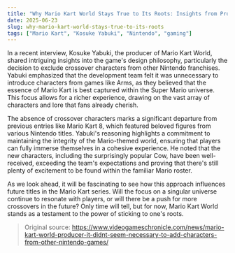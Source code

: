 ```yaml
---
title: "Why Mario Kart World Stays True to Its Roots: Insights from Producer Kosuke Yabuki"
date: 2025-06-23
slug: why-mario-kart-world-stays-true-to-its-roots
tags: ["Mario Kart", "Kosuke Yabuki", "Nintendo", "gaming"]
---
```


In a recent interview, Kosuke Yabuki, the producer of Mario Kart World, shared intriguing insights into the game's design philosophy, particularly the decision to exclude crossover characters from other Nintendo franchises. Yabuki emphasized that the development team felt it was unnecessary to introduce characters from games like Arms, as they believed that the essence of Mario Kart is best captured within the Super Mario universe. This focus allows for a richer experience, drawing on the vast array of characters and lore that fans already cherish.

The absence of crossover characters marks a significant departure from previous entries like Mario Kart 8, which featured beloved figures from various Nintendo titles. Yabuki's reasoning highlights a commitment to maintaining the integrity of the Mario-themed world, ensuring that players can fully immerse themselves in a cohesive experience. He noted that the new characters, including the surprisingly popular Cow, have been well-received, exceeding the team's expectations and proving that there's still plenty of excitement to be found within the familiar Mario roster.

As we look ahead, it will be fascinating to see how this approach influences future titles in the Mario Kart series. Will the focus on a singular universe continue to resonate with players, or will there be a push for more crossovers in the future? Only time will tell, but for now, Mario Kart World stands as a testament to the power of sticking to one's roots.

> Original source: https://www.videogameschronicle.com/news/mario-kart-world-producer-it-didnt-seem-necessary-to-add-characters-from-other-nintendo-games/